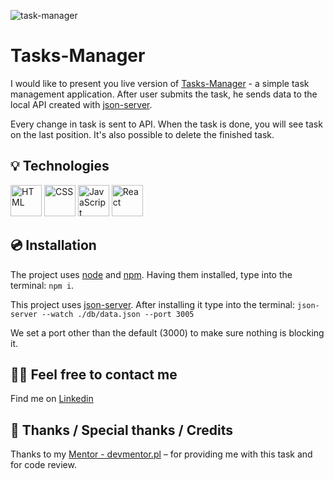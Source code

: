 ![task-manager](https://github.com/fryderyk1991/Tasks-Manager/assets/95125510/2d96d210-c389-4f8c-9896-b57da8097067)
# Tasks-Manager
I would like to present you live version of [Tasks-Manager](https://aquamarine-figolla-31d676.netlify.app/) - a simple task management application.
After user submits the task, he sends data to the local API created with 
[json-server](https://github.com/typicode/json-server). 

Every change in task is sent to API. When the task is done, you will see task on the last position. It's also possible to delete the finished task. 


## 💡 Technologies
<div > <img width="50" src="https://user-images.githubusercontent.com/25181517/192158954-f88b5814-d510-4564-b285-dff7d6400dad.png" alt="HTML" title="HTML"/> <img width="50" src="https://user-images.githubusercontent.com/25181517/183898674-75a4a1b1-f960-4ea9-abcb-637170a00a75.png" alt="CSS" title="CSS"/> <img width="50" src="https://user-images.githubusercontent.com/25181517/117447155-6a868a00-af3d-11eb-9cfe-245df15c9f3f.png" alt="JavaScript" title="JavaScript"/> <img width="50" src="https://user-images.githubusercontent.com/25181517/183897015-94a058a6-b86e-4e42-a37f-bf92061753e5.png" alt="React" title="React"/> </div>

## 💿 Installation     
                  
 The project uses [node](https://nodejs.org/en/) and [npm](https://www.npmjs.com/). Having them installed, type into the terminal: `npm i`.
 
This project uses [json-server](https://github.com/typicode/json-server). After installing it type into the terminal: `json-server --watch ./db/data.json --port 3005`

We set a port other than the default (3000) to make sure nothing is blocking it.
 
## 🙋‍♂️ Feel free to contact me
Find me on [Linkedin](https://www.linkedin.com/in/fryderyk-jellinek/) 
## 👏 Thanks / Special thanks / Credits
Thanks to my [Mentor - devmentor.pl](https://devmentor.pl/) – for providing me with this task and for code review.
